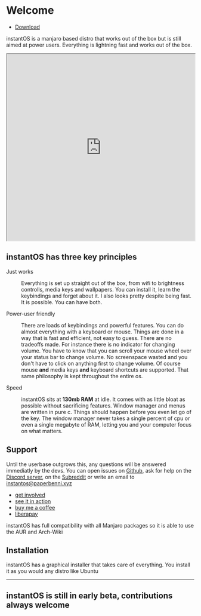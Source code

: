 # Welcome
<ul class="actions">
    <li><a href="https://sourceforge.net/projects/instantos/files/latest/download" class="button special icon fa-download">Download</a></li>
</ul>

instantOS is a manjaro based distro that works out of the box but is still aimed at power users.
Everything is lightning fast and works out of the box.

<div align="center">
    <iframe width="100%" height="500px" src="https://www.youtube.com/embed/kwfdLO5vgO8" frameborder="10" allow="accelerometer; autoplay; encrypted-media; gyroscope; picture-in-picture" allowfullscreen></iframe>
</div>

## instantOS has three key principles

<dl>
    <dt>Just works</dt>
    <dd>
        <p>Everything is set up straight out of the box, from wifi to brightness controlls, media keys and wallpapers. You can install it, learn the keybindings and forget about it. I also looks pretty despite being fast. It is possible. You can have both.</p>
    </dd>
    <dt>Power-user friendly</dt>
    <dd>
        <p>There are loads of keybindings and powerful features. You can do almost everything with a keyboard or mouse. Things are done in a way that is fast and efficient, not easy to guess. There are no tradeoffs made. For instance there is no indicator for changing volume. You have to know that you can scroll your mouse wheel over your status bar to change volume. No screenspace wasted and you don't have to click on anything first to change volume. Of course mouse <b>and</b> media keys <b>and</b> keyboard shortcuts are supported. That same philosophy is kept throughout the entire os. </p>
    </dd>
    <dt>Speed</dt>
    <dd>
        <p>instantOS sits at <b>130mb RAM</b> at idle. It comes with as little bloat as possible without sacrificing features.
        Window manager and menus are written in pure c. Things should happen before you even let go of the key. The window manager never takes a single percent of cpu or even a single megabyte of RAM, letting you and your computer focus on what matters. 
        </p>
    </dd>
</dl>

## Support

Until the userbase outgrows this, any questions will be answered immediatly by the devs. 
You can open issues on [Github](https://github.com/instantOS),
ask for help on the [Discord server](https://discord.io/instantos), on the [Subreddit](https://reddit.com/r/instantos) or write an email to [instantos@paperbenni.xyz](mailto:instantos@paperbenni.xyz)

<ul class="actions">
    <li><a href="https://github.com/instantos" class="button special icon fa-github">get involved</a></li>
    <li><a href="https://instantos.github.io/instantos.github.io/documentation" class="button special icon fa-youtube">see it in action</a></li>
    <li><a href="https://www.buymeacoffee.com/paperbenni" class="button special icon fa-coffee">buy me a coffee</a></li>
    <li><a href="https://liberapay.com/paperbenni/" class="button special icon fa-piggy-bank">liberapay</a></li>
</ul>

instantOS has full compatibility with all Manjaro packages so it is able to use the AUR and Arch-Wiki

## Installation

instantOS has a graphical installer that takes care of everything.
You install it as you would any distro like Ubuntu

--------

## instantOS is still in early beta, contributions always welcome

